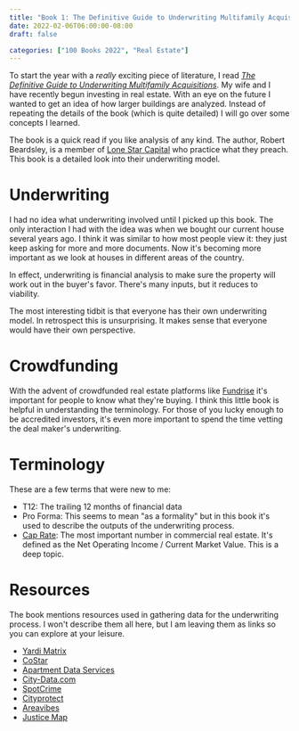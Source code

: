 ```yaml
---
title: "Book 1: The Definitive Guide to Underwriting Multifamily Acquisitions"
date: 2022-02-06T06:00:00-08:00
draft: false

categories: ["100 Books 2022", "Real Estate"]
---
```


To start the year with a *really* exciting piece of literature, I read
*[The Definitive Guide to Underwriting Multifamily Acquisitions](https://smile.amazon.com/dp/B088B6DPGY/).*
My wife and I have recently begun investing in real estate. With an eye on the
future I wanted to get an idea of how larger buildings are analyzed. Instead of
repeating the details of the book (which is quite detailed) I will go over some
concepts I learned.

The book is a quick read if you like analysis of any kind. The author, Robert
Beardsley, is a member of
[Lone Star Capital](https://lonestarcapgroup.com)
who practice what they preach. This book is a detailed look into their
underwriting model.

# Underwriting

I had no idea what underwriting involved until I picked up this book. The only
interaction I had with the idea was when we bought our current house several years
ago. I think it was similar to how most people view it: they just keep asking for
more and more documents. Now it's becoming more important as we look at houses
in different areas of the country.

In effect, underwriting is financial analysis to make sure the property will work
out in the buyer's favor. There's many inputs, but it reduces to viability.

The most interesting tidbit is that everyone has their own underwriting model.
In retrospect this is unsurprising. It makes sense that everyone would have their
own perspective.

# Crowdfunding

With the advent of crowdfunded real estate platforms like
[Fundrise](https://fundrise.com/)
it's important for people to know what they're buying. I think this little book
is helpful in understanding the terminology. For those of you lucky enough to be
accredited investors, it's even more important to spend the time vetting the
deal maker's underwriting.

# Terminology

These are a few terms that were new to me:

* T12: The trailing 12 months of financial data
* Pro Forma: This seems to mean "as a formality" but in this book it's used to
  describe the outputs of the underwriting process.
* [Cap Rate](https://www.investopedia.com/terms/c/capitalizationrate.asp): The
  most important number in commercial real estate. It's defined as the
  Net Operating Income / Current Market Value. This is a deep topic.

# Resources

The book mentions resources used in gathering data for the underwriting process.
I won't describe them all here, but I am leaving them as links so you can explore
at your leisure.

* [Yardi Matrix](https://www.yardimatrix.com)
* [CoStar](https://www.costar.com)
* [Apartment Data Services](https://apartmentdata.com)
* [City-Data.com](https://www.city-data.com)
* [SpotCrime](https://spotcrime.com)
* [Cityprotect](https://cityprotect.com)
* [Areavibes](https://www.areavibes.com)
* [Justice Map](https://www.justicemap.org)
